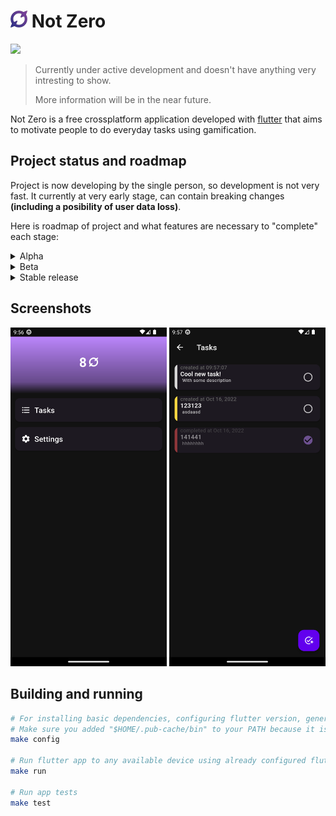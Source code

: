 # <img src="assets/logo-colored.svg" width="27"> **Not Zero**

<a href="./LICENSE.md"><img src="https://img.shields.io/badge/license-GPLv3-blue.svg"></a>

> Currently under active development and doesn't have anything very intresting to show.
>
> More information will be in the near future.

Not Zero is a free crossplatform application developed with [flutter](https://flutter.dev) that aims to motivate people to do everyday tasks using gamification.

## Project status and roadmap

Project is now developing by the single person, so development is not very fast.
It currently at very early stage, can contain breaking changes **(including a posibility of user data loss)**.

Here is roadmap of project and what features are necessary to "complete" each stage:

<details>
<summary> Alpha </summary>

- [x] Stable app's architecture
- [x] Home screen
- [x] Tasks (and local storage for them)
- [x] "About" screen
- [x] Light and dark themes
- [x] App branding (logo, icons, posters)
- [x] Stable database version
- [x] Automatic builds and basic packaging
- [ ] Notes `(in progress)`
- [ ] Export and import of app's data
</details>

<details>
<summary> Beta </summary>

- [ ] Release in Google Play
- [ ] Release in F-Droid
- [ ] Animations
- [ ] Advanced stats (weekly, monthly statistics)
- [ ] Combos
- [ ] Habbits
- [ ] Sublists
</details>

<details>
<summary> Stable release </summary>

- [ ] Achievements
- [ ] Adaptation for iOS
- [ ] Release in App Store
- [ ] Adaptation of app for desktop
- [ ] Release on Linux
- [ ] Release on Windows
</details>

## Screenshots

<img src="assets/screenshots/Screenshot_main.png" width="250">
<img src="assets/screenshots/Screenshot_tasks.png" width="250">

## Building and running

```bash
# For installing basic dependencies, configuring flutter version, generating neccesary code
# Make sure you added "$HOME/.pub-cache/bin" to your PATH because it is necessary for FVM
make config

# Run flutter app to any available device using already configured flutter version
make run

# Run app tests
make test
```
